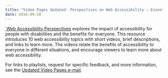 ```yaml
---
title: "Video Pages Updated: Perspectives on Web Accessibility — Essential for Some, Useful for All"
date: 2016-09-20
---
```

<p><a href="{{ "/perspective-videos/" | relative_url }}/"><span class="video-thumb"><img src="https://www.w3.org/WAI/images/perspectives_thumb.jpg" alt=""></span> Web Accessibility Perspectives</a> explores the impact of accessibility for people with disabilities and the benefits for everyone. This resource introduces 10 web accessibility topics with short videos, brief descriptions, and links to learn more. The videos relate the benefits of accessibility to everyone in different situations, and encourage viewers to learn more about web accessibility.</p>

<p>For links to playlists, request for specific feedback, and more information, see the <a href="https://lists.w3.org/Archives/Public/w3c-wai-ig/2016JulSep/0274.html">Updated Video Pages e-mail</a>.</p>